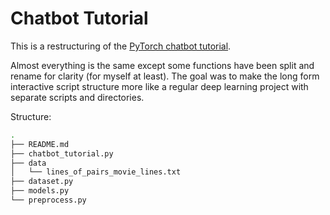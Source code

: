 # Chatbot Tutorial

This is a restructuring of the 
[PyTorch chatbot tutorial](https://pytorch.org/tutorials/beginner/chatbot_tutorial.html).


Almost everything is the same except some functions have been split and rename for clarity
(for myself at least). The goal was to make the long form interactive script structure
more like a regular deep learning project with separate scripts and directories.


Structure:
```bash
.
├── README.md
├── chatbot_tutorial.py
├── data
│   └── lines_of_pairs_movie_lines.txt
├── dataset.py
├── models.py
└── preprocess.py
```



